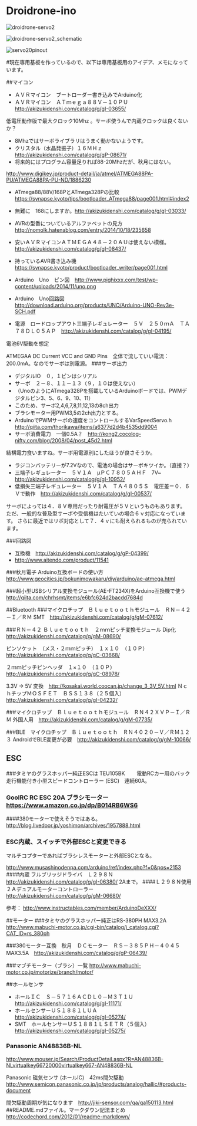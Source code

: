 # Droidrone-ino
![droidrone-servo2](https://github.com/i386koba/Droidrone-ino/blob/master/droidrone-servo2.jpg?raw=true)

![droidrone-servo2_schematic](https://github.com/i386koba/Droidrone-ino/blob/master/droidrone-servo2_schematic.jpg?raw=true)

![servo20pinout](https://github.com/i386koba/Droidrone-ino/blob/master/servo20pinout.png?raw=true)

#現在専用基板を作っているので、以下は専用基板用のアイデア、メモになっています。

##マイコン
* ＡＶＲマイコン　ブートローダー書き込みでArduino化
* ＡＶＲマイコン　ＡＴｍｅｇａ８８Ｖ－１０ＰＵ　http://akizukidenshi.com/catalog/g/gI-03655/

低電圧動作版で最大クロック10Mhz 。サーボ使うんで内蔵クロックは良くないか？
* 8Mhzではサーボライブラリはうまく動かないようです。
* クリスタル（水晶発振子）１６ＭＨｚ http://akizukidenshi.com/catalog/g/gP-08671/
* 将来的にはプログラム容量足りれば88-20Mhzだが、秋月にはない。

http://www.digikey.jp/product-detail/ja/atmel/ATMEGA88PA-PU/ATMEGA88PA-PU-ND/1886230
* ATmega88/88V/168PとATmega328Pの比較　https://synapse.kyoto/tips/bootloader_ATmega88/page001.html#index2
* 無難に　168にしますか。http://akizukidenshi.com/catalog/g/gI-03033/
* AVRの型番についているアルファベットの見方　http://nomolk.hatenablog.com/entry/2014/10/18/235658
* 安いＡＶＲマイコンＡＴＭＥＧＡ４８－２０ＡＵは使えない模様。　http://akizukidenshi.com/catalog/g/gI-08437/
* 持っているAVR書き込み機　https://synapse.kyoto/product/bootloader_writer/page001.html

* Arduino　Uno　ピン図　http://www.pighixxx.com/test/wp-content/uploads/2014/11/uno.png
* Arduino　Uno回路図 http://download.arduino.org/products/UNO/Arduino-UNO-Rev3e-SCH.pdf
* 電源　ロードロップアウト三端子レギュレーター　５Ｖ　２５０ｍＡ　ＴＡ７８ＤＬ０５ＡＰ　http://akizukidenshi.com/catalog/g/gI-04195/

電池6V駆動を想定

ATMEGAA DC Current VCC and GND Pins　全体で流していい電流：200.0mA。なのでサーボは別電源。
###サーボ出力
* デジタルIO　０，１ピンはシリアル
* サーボ　２－８、１１－１３（９，１０は使えない）
* （UnoのようにATmega328Pを搭載しているArduinoボードでは、PWMデジタルピン3、5、6、9、10、11）
* このため、サーボ2,4,6,7,8,11,12,13の8ch出力
* ブラシモーター用PWM3,5の2ch出力とする。
* ArduinoでPWMサーボの速度をコントロールするVarSpeedServo.h　http://qiita.com/thorikawa/items/a6377d2d4b4535dd9004
* サーボ消費電力　一個0.5A？　http://kong2.cocolog-nifty.com/blog/2008/04/post_45d2.html

結構電力食いますね。サーボ用電源別にしたほうが良さそうか。
* ラジコンバッテリーが7.2Vなので、電池の場合はサーボキツイか。（直接？）
* 三端子レギュレーター　５Ｖ１Ａ　μＰＣ７８０５ＡＨＦ　7V~　http://akizukidenshi.com/catalog/g/gI-10952/
* 低損失三端子レギュレーター　５Ｖ１Ａ　ＴＡ４８０５Ｓ　電圧差＝０．６Ｖで動作　http://akizukidenshi.com/catalog/g/gI-00537/

サーボによっては４．８Ｖ専用だったり耐電圧が５Ｖというものもあります。
ただ、一般的な普及型サーボや受信機はたいていの場合６ｖ対応になっています。
さらに最近ではリポ対応として７．４ｖにも耐えられるものが売られています。

###回路図
* 互換機　http://akizukidenshi.com/catalog/g/gP-04399/
* http://www.aitendo.com/product/11541

###秋月電子 Arduino互換ボードの使い方
http://www.geocities.jp/bokunimowakaru/diy/arduino/ae-atmega.html

###超小型USBシリアル変換モジュール(AE-FT234X)をArduino互換機で使う
http://qiita.com/chrhsmt/items/e6bfc624d2bacdd7684d

##Bluetooth
###マイクロチップ　Ｂｌｕｅｔｏｏｔｈモジュール　ＲＮ－４２－Ｉ／ＲＭ
SMT　http://akizukidenshi.com/catalog/g/gM-07612/

###ＲＮ－４２ Ｂｌｕｅｔｏｏｔｈ　２ｍｍピッチ変換モジュール
Dip化　http://akizukidenshi.com/catalog/g/gM-08690/

ピンソケット　（メス・２ｍｍピッチ）　１ｘ１０　（１０Ｐ）　http://akizukidenshi.com/catalog/g/gC-03668/

２ｍｍピッチピンヘッダ　１×１０　（１０Ｐ）http://akizukidenshi.com/catalog/g/gC-08978/

3.3V -> 5V 変換　http://kosakai.world.coocan.jp/change_3_3V_5V.html
ＮｃｈチップＭＯＳＦＥＴ　ＢＳＳ１３８（２５個入）http://akizukidenshi.com/catalog/g/gI-04232/

###マイクロチップ　Ｂｌｕｅｔｏｏｔｈモジュール　ＲＮ４２ＸＶＰ－Ｉ／ＲＭ
外国人用　http://akizukidenshi.com/catalog/g/gM-07735/

###BLE　マイクロチップ　Ｂｌｕｅｔｏｏｔｈ　ＲＮ４０２０－Ｖ／ＲＭ１２３
AndroidでBLE変更が必要　http://akizukidenshi.com/catalog/g/gM-10066/

## ESC 
###タミヤのグラスホッパー純正ESCは TEU105BK　　
電動RCカー用のバック走行機能付き小型スピードコントローラー (ESC)　連続60A。

### GoolRC RC ESC 20A ブラシモーター https://www.amazon.co.jp/dp/B014RB6WS6
####380モーターで使えそうではある。
http://blog.livedoor.jp/yoshimon/archives/1957888.html

### ESC内蔵、スイッチで外部ESCと変更できる　
マルチコプターであればブラシレスモーターと外部ESCとなる。

http://www.musashinodenpa.com/arduino/ref/index.php?f=0&pos=2153
####内蔵 フルブリッジドライバ　Ｌ２９８Ｎ　http://akizukidenshi.com/catalog/g/gI-06380/
2Aまで。
####Ｌ２９８Ｎ使用　２Ａデュアルモーターコントローラー　http://akizukidenshi.com/catalog/g/gM-06680/

参考：
http://www.instructables.com/member/ArduinoDeXXX/

##モーター
###タミヤのグラスホッパー純正はRS-380PH MAX3.2A
http://www.mabuchi-motor.co.jp/cgi-bin/catalog/j_catalog.cgi?CAT_ID=rs_380ph

###380モーター互換　秋月　ＤＣモーター　ＲＳ－３８５ＰＨ－４０４５　MAX3.5A　http://akizukidenshi.com/catalog/g/gP-06439/

###マブチモーター（ブラシ）一覧
http://www.mabuchi-motor.co.jp/motorize/branch/motor/

##ホールセンサ
* ホールＩＣ　Ｓ－５７１６ＡＣＤＬ０－Ｍ３Ｔ１Ｕ　http://akizukidenshi.com/catalog/g/gI-11171/
* ホールセンサーＵＳ１８８１ＬＵＡ　http://akizukidenshi.com/catalog/g/gI-05274/
* SMT　ホールセンサーＵＳ１８８１ＬＳＥＴＲ（５個入）http://akizukidenshi.com/catalog/g/gI-05275/

### Panasonic AN48836B-NL
http://www.mouser.jp/Search/ProductDetail.aspx?R=AN48836B-NLvirtualkey66720000virtualkey667-AN48836B-NL

Panasonic 磁気センサ (ホールIC)　42ms間欠駆動
http://www.semicon.panasonic.co.jp/jp/products/analog/hallic/#products-document

間欠駆動周期が気になります　http://jiki-sensor.com/qa/qa150113.html
##README.mdファイル。マークダウン記法まとめ
http://codechord.com/2012/01/readme-markdown/
